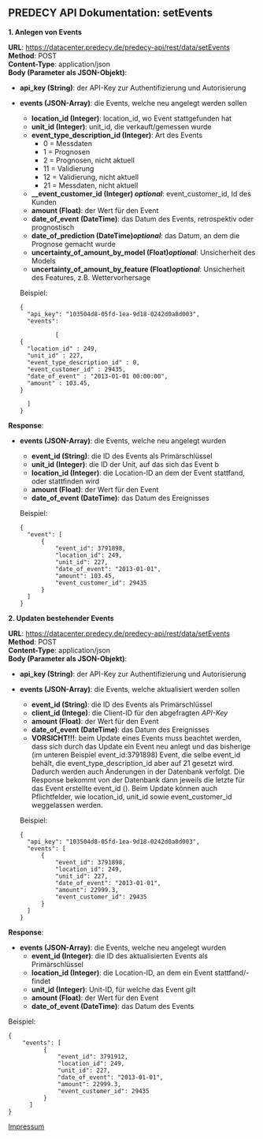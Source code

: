 ## PREDECY API Dokumentation: setEvents

__1. Anlegen von Events__

__URL__: https://datacenter.predecy.de/predecy-api/rest/data/setEvents
__Method__: POST  
__Content-Type__: application/json  
__Body (Parameter als JSON-Objekt)__:
* __api_key (String)__: der API-Key zur Authentifizierung und Autorisierung
* __events (JSON-Array)__: die Events, welche neu angelegt werden sollen
    * __location_id (Integer)__: location_id, wo Event stattgefunden hat
    * __unit_id (Integer)__: unit_id, die verkauft/gemessen wurde
    * __event_type_description_id (Integer)__: Art des Events 
      *  0 = Messdaten
      *  1 = Prognosen
      *  2 = Prognosen, nicht aktuell 
      * 11 = Validierung
      * 12 = Validierung, nicht aktuell
      * 21 = Messdaten, nicht aktuell
    * **__event_customer_id (Integer) _optional_**: event_customer_id, Id des Kunden
    * __amount (Float)__: der Wert für den Event
    * __date_of_event (DateTime)__: das Datum des Events, retrospektiv oder prognostisch
    * **date_of_prediction (DateTime)_optional_**: das Datum, an dem die Prognose gemacht wurde
    * **uncertainty_of_amount_by_model (Float)_optional_**: Unsicherheit des Models
    * **uncertainty_of_amount_by_feature (Float)_optional_**: Unsicherheit des Features, z.B. Wettervorhersage

  Beispiel:  
  ```
  {
    "api_key": "103504d8-05fd-1ea-9d18-0242d0a8d003",  
    "events": 
        
            [
  {
    "location_id" : 249,
    "unit_id" : 227,
    "event_type_description_id" : 0,
    "event_customer_id" : 29435,
    "date_of_event" : "2013-01-01 00:00:00",
    "amount" : 103.45,
  }
        
    ]
  }
  ```
  
__Response__:
* __events (JSON-Array)__: die Events, welche neu angelegt wurden
    * __event_id (String)__: die ID des Events als Primärschlüssel
    * __unit_id (Integer)__: die ID der Unit, auf das sich das Event b
    * __location_id (Integer)__: die Location-ID an dem der Event stattfand, oder stattfinden wird
    * __amount (Float)__: der Wert für den Event
    * __date_of_event (DateTime)__: das Datum des Ereignisses
  
  Beispiel: 
  ```
  {
    "event": [
        {
            "event_id": 3791898,
            "location_id": 249,
            "unit_id": 227,
            "date_of_event": "2013-01-01",
            "amount": 103.45,
            "event_customer_id": 29435
        }
    ] 
  }
  ```


__2. Updaten bestehender Events__

__URL__: https://datacenter.predecy.de/predecy-api/rest/data/setEvents
__Method__: POST  
__Content-Type__: application/json  
__Body (Parameter als JSON-Objekt)__:
* __api_key (String)__: der API-Key zur Authentifizierung und Autorisierung
* __events (JSON-Array)__: die Events, welche aktualisiert werden sollen
    * __event_id (String)__: die ID des Events als Primärschlüssel
    * __client_id (Intege)__: die Client-ID für den abgefragten _API-Key_
    * __amount (Float)__: der Wert für den Event
    * __date_of_event (DateTime)__: das Datum des Ereignisses
    * __VORSICHT!!!__: beim Update eines Events muss beachtet werden, dass sich durch das Update ein Event neu anlegt und das bisherige (im unteren Beispiel event_id:3791898) Event, die selbe event_id behält, die event_type_description_id aber auf 21 gesetzt wird. Dadurch werden auch Änderungen in der Datenbank verfolgt. Die Response bekommt von der Datenbank dann jeweils die letzte für das Event erstellte event_id (). Beim Update können auch Pflichtfelder, wie location_id, unit_id sowie event_customer_id weggelassen werden. 

  Beispiel:  
  ```
  {
    "api_key": "103504d8-05fd-1ea-9d18-0242d0a8d003",  
    "events": [
        {
            "event_id": 3791898,
            "location_id": 249,
            "unit_id": 227,
            "date_of_event": "2013-01-01",
            "amount": 22999.3,
            "event_customer_id": 29435
        }
    ]
  }
  ```
  
__Response__:
 * __events (JSON-Array)__: die Events, welche neu angelegt wurden
    * __event_id (Integer)__: die ID des aktualisierten Events als Primärschlüssel
    * __location_id (Integer)__: die Location-ID, an dem ein Event stattfand/-findet
    * __unit_id (Integer)__: Unit-ID, für welche das Event gilt
    * __amount (Float)__: der Wert für den Event
    * __date_of_event (DateTime)__: das Datum des Events
  
  Beispiel: 
  ```
  {
      "events": [
            {
                "event_id": 3791912,
                "location_id": 249,
                "unit_id": 227,
                "date_of_event": "2013-01-01",
                "amount": 22999.3,
                "event_customer_id": 29435
            }
        ]
  }
  ```
  
  [Impressum](https://www.spicetech.de/#Impressum)
  
